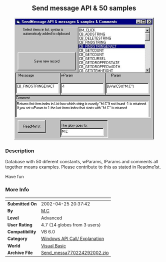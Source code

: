 ﻿<div align="center">

## Send message API & 50 samples

<img src="PIC2002429554215722.jpg">
</div>

### Description

Database with 50 diferent constants, wParams, lParams and comments all together means examples. Please contribute to this as stated in Readme1st.

Have fun
 
### More Info
 


<span>             |<span>
---                |---
**Submitted On**   |2002-04-25 20:37:42
**By**             |[M\.C](https://github.com/Planet-Source-Code/PSCIndex/blob/master/ByAuthor/m-c.md)
**Level**          |Advanced
**User Rating**    |4.7 (14 globes from 3 users)
**Compatibility**  |VB 6\.0
**Category**       |[Windows API Call/ Explanation](https://github.com/Planet-Source-Code/PSCIndex/blob/master/ByCategory/windows-api-call-explanation__1-39.md)
**World**          |[Visual Basic](https://github.com/Planet-Source-Code/PSCIndex/blob/master/ByWorld/visual-basic.md)
**Archive File**   |[Send\_messa770224292002\.zip](https://github.com/Planet-Source-Code/m-c-send-message-api-50-samples__1-34216/archive/master.zip)








